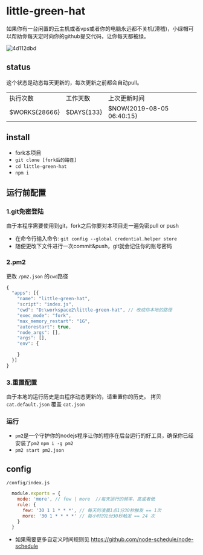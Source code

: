 # little-green-hat
如果你有一台闲置的云主机或者vps或者你的电脑永远都不关机(滑稽)，小绿帽可以帮助你每天定时向你的github提交代码，让你每天都被绿。  

![4d112dbd](https://user-images.githubusercontent.com/17584565/45829286-2f53d000-bd2d-11e8-8de9-0f605723662e.gif)

## status

这个状态是动态每天更新的，每次更新之前都会自动pull。

<table>
  <tr>
    <td>执行次数</td>
    <td>工作天数</td>
    <td>上次更新时间</td>
  </tr>  
  <tr>
    <td>$WORKS{28666}</td>
    <td>$DAYS{133}</td>
    <td>$NOW{2019-08-05 06:40:15}</td>
  </tr> 
</table>  


## install

* fork本项目
* `git clone [fork后的路径]`
* `cd little-green-hat`
* `npm i`

## 运行前配置

### 1.git免密登陆
由于本程序需要使用到git，fork之后你要对本项目走一遍免密pull or push
* 在命令行输入命令: `git config --global credential.helper store`
* 随便更改下文件进行一次commit&push，git就会记住你的账号密码

### 2.pm2
更改 `/pm2.json` 的`cwd`路径
```js
{
  "apps": [{
    "name": "little-green-hat",
    "script": "index.js",
    "cwd": "D:\workspace2\little-green-hat", // 改成你本地的路径
    "exec_mode": "fork",
    "max_memory_restart": "1G",
    "autorestart": true,
    "node_args": [],
    "args": [],
    "env": {

    }
  }]
}
```
### 3.重置配置
由于本地的运行历史是由程序动态更新的，请重置你的历史。
拷贝 `cat.default.json` 覆盖 `cat.json`

### 运行
* `pm2`是一个守护你的nodejs程序让你的程序在后台运行的好工具，确保你已经安装了`pm2` `npm i -g pm2`
* `pm2 start pm2.json`

## config

`/config/index.js`
```js
  module.exports = {
    mode: 'more', // few | more  //每天运行的频率，高或者低
    rule: {
      few: '30 1 1 * * *', // 每天的凌晨1点1分30秒触发 == 1次
      more: '30 1 * * * *' // 每小时的1分30秒触发 == 24 次
    }
  }
```
* 如果需要更多自定义时间规则见 https://github.com/node-schedule/node-schedule
